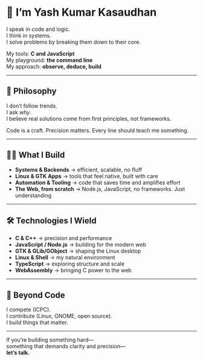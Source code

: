 # 👋 I’m Yash Kumar Kasaudhan  

I speak in code and logic.  
I think in systems.  
I solve problems by breaking them down to their core.  

My tools: **C and JavaScript**  
My playground: **the command line**  
My approach: **observe, deduce, build**  

---

## 📖 Philosophy  
I don’t follow trends.  
I ask *why*.  
I believe real solutions come from first principles, not frameworks.  

Code is a craft. Precision matters. Every line should teach me something.  

---

## 👨‍💻 What I Build  
- **Systems & Backends** → efficient, scalable, no fluff  
- **Linux & GTK Apps** → tools that feel native, built with care  
- **Automation & Tooling** → code that saves time and amplifies effort  
- **The Web, from scratch** → Node.js, JavaScript, no frameworks. Just understanding  

---

## 🛠️ Technologies I Wield  
- **C & C++** → precision and performance  
- **JavaScript / Node.js** → building for the modern web  
- **GTK & GLib/GObject** → shaping the Linux desktop  
- **Linux & Shell** → my natural environment  
- **TypeScript** → exploring structure and scale  
- **WebAssembly** → bringing C power to the web  

---

## 🚀 Beyond Code  
I compete (ICPC).  
I contribute (Linux, GNOME, open source).  
I build things that matter.  

---

If you’re building something hard—  
something that demands clarity and precision—  
**let’s talk.**
